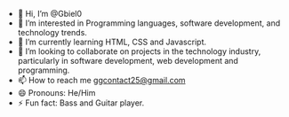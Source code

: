 - 👋 Hi, I’m @Gbiel0
- 👀 I’m interested in Programming languages, software development, and technology trends.
- 🌱 I’m currently learning HTML, CSS and Javascript.
- 💞️ I’m looking to collaborate on projects in the technology industry, particularly in software development, web development and programming.
- 📫 How to reach me ggcontact25@gmail.com
- 😄 Pronouns: He/Him
- ⚡ Fun fact: Bass and Guitar player.

<!---
Gbiel0/Gbiel0 is a ✨ special ✨ repository because its `README.md` (this file) appears on your GitHub profile.
You can click the Preview link to take a look at your changes.
--->
